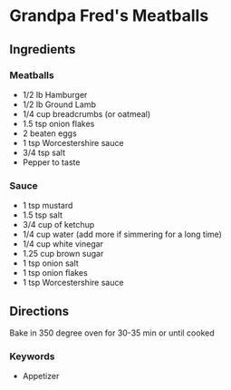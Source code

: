 # Grandpa Fred's Meatballs

## Ingredients

### Meatballs

- 1/2 lb Hamburger
- 1/2 lb Ground Lamb
- 1/4 cup breadcrumbs (or oatmeal)
- 1.5 tsp onion flakes
- 2 beaten eggs
- 1 tsp Worcestershire sauce
- 3/4 tsp salt
- Pepper to taste

### Sauce

- 1 tsp mustard
- 1.5 tsp salt
- 3/4 cup of ketchup
- 1/4 cup water (add more if simmering for a long time)
- 1/4 cup white vinegar
- 1.25 cup brown sugar
- 1 tsp onion salt
- 1 tsp onion flakes
- 1 tsp Worcestershire sauce

## Directions

Bake in 350 degree oven for 30-35 min or until cooked

### Keywords

- Appetizer
